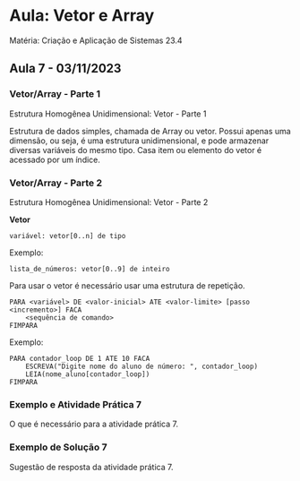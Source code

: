 # Aula: Vetor e Array
Matéria: Criação e Aplicação de Sistemas 23.4

## Aula 7 - 03/11/2023

### Vetor/Array - Parte 1
Estrutura Homogênea Unidimensional: Vetor - Parte 1

Estrutura de dados simples, chamada de Array ou vetor.
Possui apenas uma dimensão, ou seja, é uma estrutura unidimensional, e pode armazenar diversas variáveis do mesmo tipo.
Casa item ou elemento do vetor é acessado por um índice.

### Vetor/Array - Parte 2
Estrutura Homogênea Unidimensional: Vetor - Parte 2

**Vetor**
```
variável: vetor[0..n] de tipo
```
Exemplo:
```
lista_de_números: vetor[0..9] de inteiro
```

Para usar o vetor é necessário usar uma estrutura de repetição.
```
PARA <variável> DE <valor-inicial> ATE <valor-limite> [passo <incremento>] FACA
    <sequência de comando>
FIMPARA
```
Exemplo:
```
PARA contador_loop DE 1 ATE 10 FACA
    ESCREVA("Digite nome do aluno de número: ", contador_loop)
    LEIA(nome_aluno[contador_loop])
FIMPARA
```

### Exemplo e Atividade Prática 7
O que é necessário para a atividade prática 7.

### Exemplo de Solução 7
Sugestão de resposta da atividade prática 7.
